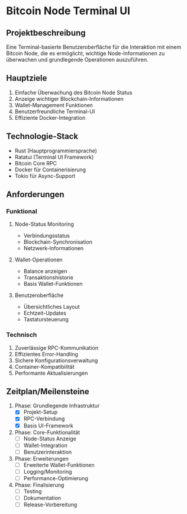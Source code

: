# Bitcoin Node Terminal UI

## Projektbeschreibung
Eine Terminal-basierte Benutzeroberfläche für die Interaktion mit einem Bitcoin Node, die es ermöglicht, wichtige Node-Informationen zu überwachen und grundlegende Operationen auszuführen.

## Hauptziele
1. Einfache Überwachung des Bitcoin Node Status
2. Anzeige wichtiger Blockchain-Informationen
3. Wallet-Management Funktionen
4. Benutzerfreundliche Terminal-UI
5. Effiziente Docker-Integration

## Technologie-Stack
- Rust (Hauptprogrammiersprache)
- Ratatui (Terminal UI Framework)
- Bitcoin Core RPC
- Docker für Containerisierung
- Tokio für Async-Support

## Anforderungen

### Funktional
1. Node-Status Monitoring
   - Verbindungsstatus
   - Blockchain-Synchronisation
   - Netzwerk-Informationen

2. Wallet-Operationen
   - Balance anzeigen
   - Transaktionshistorie
   - Basis Wallet-Funktionen

3. Benutzeroberfläche
   - Übersichtliches Layout
   - Echtzeit-Updates
   - Tastatursteuerung

### Technisch
1. Zuverlässige RPC-Kommunikation
2. Effizientes Error-Handling
3. Sichere Konfigurationsverwaltung
4. Container-Kompatibilität
5. Performante Aktualisierungen

## Zeitplan/Meilensteine
1. Phase: Grundlegende Infrastruktur
   - [x] Projekt-Setup
   - [x] RPC-Verbindung
   - [x] Basis UI-Framework

2. Phase: Core-Funktionalität
   - [ ] Node-Status Anzeige
   - [ ] Wallet-Integration
   - [ ] Benutzerinteraktion

3. Phase: Erweiterungen
   - [ ] Erweiterte Wallet-Funktionen
   - [ ] Logging/Monitoring
   - [ ] Performance-Optimierung

4. Phase: Finalisierung
   - [ ] Testing
   - [ ] Dokumentation
   - [ ] Release-Vorbereitung